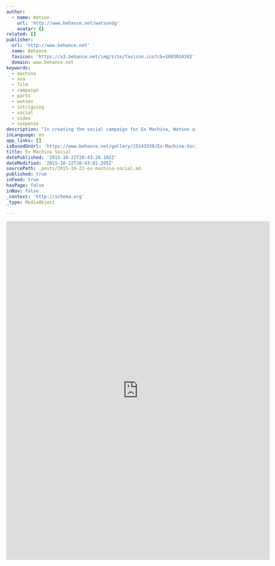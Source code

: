 ```yaml
---
author:
  - name: Watson
    url: 'http://www.behance.net/watsondg'
    avatar: {}
related: []
publisher:
  url: 'http://www.behance.net'
  name: Behance
  favicon: 'https://a3.behance.net/img/site/favicon.ico?cb=1003014342'
  domain: www.behance.net
keywords:
  - machina
  - ava
  - film
  - campaign
  - parts
  - watson
  - intriguing
  - social
  - video
  - suspense
description: "In creating the social campaign for Ex Machina, Watson aimed to explore the film's stunning aesthetic, controversial subject matter, and the intrigue surrounding Ava, the film's one-of-a-kind AI. Through a variety of creative content, the campaign facilitated conversation regarding the future of manmade consciousness and the equally exciting yet frightening prospects of creating artificial beings."
inLanguage: en
app_links: []
isBasedOnUrl: 'https://www.behance.net/gallery/25143559/Ex-Machina-Social'
title: Ex Machina Social
datePublished: '2015-10-22T20:43:28.182Z'
dateModified: '2015-10-22T20:43:02.205Z'
sourcePath: _posts/2015-10-22-ex-machina-social.md
published: true
inFeed: true
hasPage: false
inNav: false
_context: 'http://schema.org'
_type: MediaObject

---
```

<iframe src="https://cdn.embedly.com/widgets/media.html?src=https%3A%2F%2Fwww.behance.net%2Fgallery%2F25143559%2FEx-Machina-Social%3Fiframe%3D1&amp;url=https%3A%2F%2Fwww.behance.net%2Fgallery%2F25143559%2FEx-Machina-Social&amp;image=https%3A%2F%2Fmir-s3-cdn-cf.behance.net%2Fprojects%2F404%2Fc2056425143559.552478ed02bd2.jpg&amp;key=b7d04c9b404c499eba89ee7072e1c4f7&amp;type=text%2Fhtml&amp;scroll=auto&amp;schema=behance" width="700" height="900" scrolling="auto" frameborder="0" allowfullscreen="allowfullscreen" style=""></iframe>
